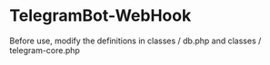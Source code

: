 # TelegramBot-WebHook
Before use, modify the definitions in classes / db.php and classes / telegram-core.php
